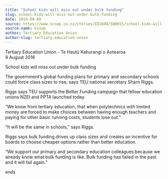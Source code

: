 ```yaml
---
title: "School kids will miss out under bulk funding"
slug: school-kids-will-miss-out-under-bulk-funding
date: 2016-08-09
source: https://www.scoop.co.nz/stories/ED1608/S00015/school-kids-will-miss-out-under-bulk-funding.htm
source-name: Scoop
author: Tertiary Education Union
author-slug: tertiary-education-union
---
```


<p>Tertiary Education Union - Te Hautū Kahurangi o
Aotearoa<br>9 August 2016</p>

<p>School kids will miss out under
bulk funding</p>

<p>The government’s global funding plans
for primary and secondary schools could force class sizes to
rise, says TEU national secretary Sharn Riggs.</p>

<p>Riggs says
TEU supports the Better Funding campaign that fellow
education unions NZEI and PPTA launched today.</p>

<p>“We know
from tertiary education, that when polytechnics with limited
money are forced to make choices between having enough
teachers and paying for other basic running costs, students
lose out.”</p>

<p>“It will be the same in schools,” says
Riggs.</p>

<p>Riggs says bulk funding drives up class sizes and
creates an incentive for boards to choose cheaper options
rather than better education.</p>

<p>“We support our primary
and secondary education colleagues because we already know
what bulk funding is like. Bulk funding has failed in the
past and it will fail
again.”</p>

<p>ends<p>

